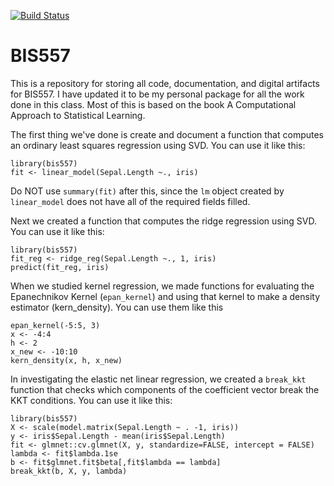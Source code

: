 [![Build Status](https://travis-ci.org/matthew-seth-smith/bis557.svg?branch=master)](https://travis-ci.org/matthew-seth-smith/bis557)

BIS557
===

This is a repository for storing all code, documentation, and digital 
artifacts for BIS557. I have updated it to be my personal package for
all the work done in this class. Most of this is based on the book A Computational Approach to Statistical Learning.

The first thing we've done is create and document a function that computes an ordinary least squares regression using SVD. You can use it like this:

```{R}
library(bis557)
fit <- linear_model(Sepal.Length ~., iris)
```

Do NOT use `summary(fit)` after this, since the `lm` object created by `linear_model` does not have all of the required fields filled.

Next we created a function that computes the ridge regression using SVD. You can use it like this:

```{R}
library(bis557)
fit_reg <- ridge_reg(Sepal.Length ~., 1, iris)
predict(fit_reg, iris)
```

When we studied kernel regression, we made functions for evaluating the Epanechnikov Kernel (`epan_kernel`) and using that kernel to make a density estimator (kern_density). You can use them like this

```{R}
epan_kernel(-5:5, 3)
x <- -4:4
h <- 2
x_new <- -10:10
kern_density(x, h, x_new)
```

In investigating the elastic net linear regression, we created a `break_kkt` function that checks which components of the coefficient vector break the KKT conditions. You can use it like this:

```{R}
library(bis557)
X <- scale(model.matrix(Sepal.Length ~ . -1, iris))
y <- iris$Sepal.Length - mean(iris$Sepal.Length)
fit <- glmnet::cv.glmnet(X, y, standardize=FALSE, intercept = FALSE)
lambda <- fit$lambda.1se
b <- fit$glmnet.fit$beta[,fit$lambda == lambda]
break_kkt(b, X, y, lambda)
```
